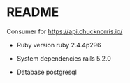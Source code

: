 # README

Consumer for https://api.chucknorris.io/

* Ruby version
ruby 2.4.4p296

* System dependencies
rails 5.2.0

* Database
postgresql
